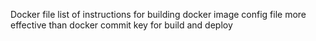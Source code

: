 Docker file
  list of instructions for building docker image
  config file
  more effective than docker commit
  key for build and deploy
